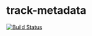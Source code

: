 # track-metadata

[![Build Status](https://travis-ci.org/strimr/track-metadata.svg?branch=master)](https://travis-ci.org/strimr/track-metadata)
